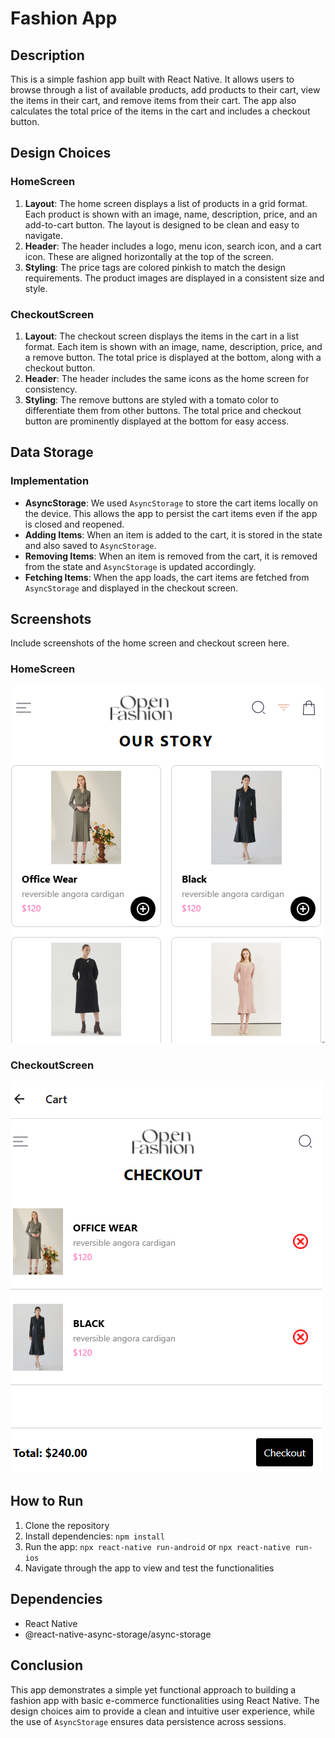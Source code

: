 # Fashion App

## Description

This is a simple fashion app built with React Native. It allows users to browse through a list of available products, add products to their cart, view the items in their cart, and remove items from their cart. The app also calculates the total price of the items in the cart and includes a checkout button.

## Design Choices

### HomeScreen

1. **Layout**: The home screen displays a list of products in a grid format. Each product is shown with an image, name, description, price, and an add-to-cart button. The layout is designed to be clean and easy to navigate.
2. **Header**: The header includes a logo, menu icon, search icon, and a cart icon. These are aligned horizontally at the top of the screen.
3. **Styling**: The price tags are colored pinkish to match the design requirements. The product images are displayed in a consistent size and style.

### CheckoutScreen

1. **Layout**: The checkout screen displays the items in the cart in a list format. Each item is shown with an image, name, description, price, and a remove button. The total price is displayed at the bottom, along with a checkout button.
2. **Header**: The header includes the same icons as the home screen for consistency.
3. **Styling**: The remove buttons are styled with a tomato color to differentiate them from other buttons. The total price and checkout button are prominently displayed at the bottom for easy access.

## Data Storage

### Implementation

- **AsyncStorage**: We used `AsyncStorage` to store the cart items locally on the device. This allows the app to persist the cart items even if the app is closed and reopened.
- **Adding Items**: When an item is added to the cart, it is stored in the state and also saved to `AsyncStorage`.
- **Removing Items**: When an item is removed from the cart, it is removed from the state and `AsyncStorage` is updated accordingly.
- **Fetching Items**: When the app loads, the cart items are fetched from `AsyncStorage` and displayed in the checkout screen.

## Screenshots

Include screenshots of the home screen and checkout screen here.

### HomeScreen

![HomeScreen](./MyReactApp/assets/Dcit202%20screenshot31.png)

### CheckoutScreen

![CheckoutScreen](./MyReactApp/assets/Dcit202%20screenshot32.png)

## How to Run

1. Clone the repository
2. Install dependencies: `npm install`
3. Run the app: `npx react-native run-android` or `npx react-native run-ios`
4. Navigate through the app to view and test the functionalities

## Dependencies

- React Native
- @react-native-async-storage/async-storage

## Conclusion

This app demonstrates a simple yet functional approach to building a fashion app with basic e-commerce functionalities using React Native. The design choices aim to provide a clean and intuitive user experience, while the use of `AsyncStorage` ensures data persistence across sessions.
